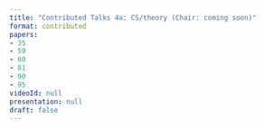 ```yaml
---
title: "Contributed Talks 4a: CS/theory (Chair: coming soon)"
format: contributed
papers:
- 35
- 59
- 60
- 81
- 90
- 95
videoId: null
presentation: null
draft: false
---
```

